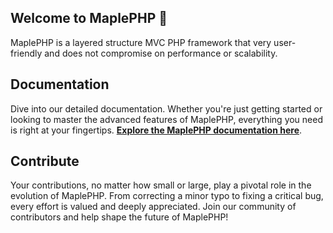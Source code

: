 ## Welcome to MaplePHP 👋

MaplePHP is a layered structure MVC PHP framework that very user-friendly and does not compromise on performance or scalability.

## Documentation

Dive into our detailed documentation. Whether you're just getting started or looking to master the advanced features of MaplePHP, everything you need is right at your fingertips. **[Explore the MaplePHP documentation here](https://maplephp.wazabii.se/)**.

## Contribute

Your contributions, no matter how small or large, play a pivotal role in the evolution of MaplePHP. From correcting a minor typo to fixing a critical bug, every effort is valued and deeply appreciated. Join our community of contributors and help shape the future of MaplePHP!
